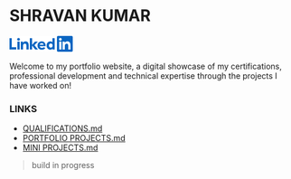 # SHRAVAN KUMAR


[![LinkedIn Logo](IMGs/LinkedIn-Logo.png)](https://www.linkedin.com/in/ishravankumar/)

Welcome to my portfolio website, a digital showcase of my certifications, professional development and technical expertise through the projects I have worked on!

### LINKS

- [QUALIFICATIONS.md](QUALIFICATIONS.md)
- [PORTFOLIO PROJECTS.md](PORTFOLIO-PROJECTS.md)
- [MINI PROJECTS.md](MINI-PROJECTS.md)

> build in progress